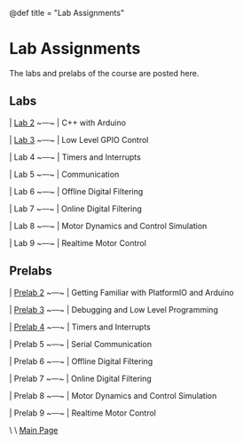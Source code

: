 @def title = "Lab Assignments"

# Lab Assignments
The labs and prelabs of the course are posted here.

## Labs

| [Lab 2](/labs/lab2/index.html)  ~~~&ensp;&ensp;~~~ | C++ with Arduino

| [Lab 3](/labs/lab3/index.html)   ~~~&ensp;&ensp;~~~ | Low Level GPIO Control

| Lab 4  ~~~&ensp;&ensp;~~~ | Timers and Interrupts

| Lab 5  ~~~&ensp;&ensp;~~~ | Communication

| Lab 6  ~~~&ensp;&ensp;~~~ | Offline Digital Filtering

| Lab 7  ~~~&ensp;&ensp;~~~ | Online Digital Filtering

| Lab 8  ~~~&ensp;&ensp;~~~ | Motor Dynamics and Control Simulation

| Lab 9  ~~~&ensp;&ensp;~~~ | Realtime Motor Control


## Prelabs

| [Prelab 2](/prelabs/prelab2/index.html)  ~~~&ensp;&ensp;~~~ | Getting Familiar with PlatformIO and Arduino

| [Prelab 3](/prelabs/prelab3/index.html)  ~~~&ensp;&ensp;~~~ | Debugging and Low Level Programming

| [Prelab 4](/prelabs/prelab4/index.html)   ~~~&ensp;&ensp;~~~ | Timers and Interrupts

| Prelab 5  ~~~&ensp;&ensp;~~~ | Serial Communication

| Prelab 6  ~~~&ensp;&ensp;~~~ | Offline Digital Filtering

| Prelab 7  ~~~&ensp;&ensp;~~~ | Online Digital Filtering

| Prelab 8  ~~~&ensp;&ensp;~~~ | Motor Dynamics and Control Simulation

| Prelab 9  ~~~&ensp;&ensp;~~~ | Realtime Motor Control 

\\
\\
[Main Page](/index.html)